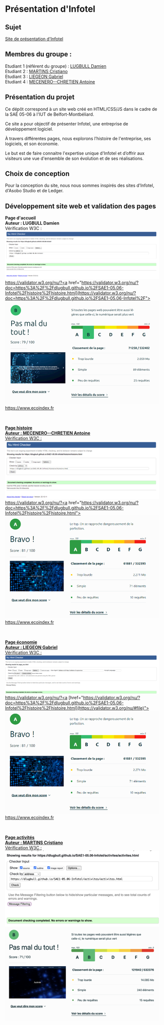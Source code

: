 # Présentation d'Infotel  

## Sujet    

[Site de présentation d'Infotel](https://dlugbull.github.io/SAE1-05.06-Infotel/)

## Membres du groupe :

Etudiant 1 (référent du groupe) :  [LUGBULL Damien](mailto:damien.lugbull@edu.univ-fcomte.fr?subject=SAE_1_05_06)  
Etudiant 2 : [MARTINS Cristiano](mailto:critiano.martins@edu.univ-fcomte.fr?subject=SAE_1_05_06)   
Etudiant 3 : [LIEGEON Gabriel](mailto:gabriel.liegeon@edu.univ-fcomte.fr?subject=SAE_1_05_06)  
Etudiant 4 : [MECENERO--CHRETIEN Antoine](mailto:antoine.mecenero-chretien@edu.univ-fcomte.fr?subject=SAE_1_05_06)

## Présentation du projet
Ce dépôt correspond à un site web créé en HTML/CSS/JS dans le cadre de la SAÉ 05-06 à l'IUT de Belfort-Montbéliard.

Ce site a pour objectif de présenter Infotel, une entreprise de développement logiciel.

À travers différentes pages, nous explorons l’histoire de l'entreprise, ses logiciels, et son économie.

Le but est de faire connaitre l'expertise unique d'Infotel et d’offrir aux visiteurs une vue d'ensemble de son évolution et de ses réalisations.

## Choix de conception
Pour la conception du site, nous nous sommes inspirés des sites d'Infotel, d'Asobo Studio et de Ledger.

## Développement site web et validation des pages
<strong>Page d'accueil<br>
Auteur : LUGBULL Damien</strong><br>
Vérification W3C :
![screenW3S](images/valider_index.png)
https://validator.w3.org/nu/?<a href="https://validator.w3.org/nu/?doc=https%3A%2F%2Fdlugbull.github.io%2FSAE1-05.06-Infotel%2Fhistoire%2Fhistoire.html](https://validator.w3.org/nu/?doc=https%3A%2F%2Fdlugbull.github.io%2FSAE1-05.06-Infotel%2F">
![screenW3S](images/score_index.png)
https://www.ecoindex.fr<a href="https://www.ecoindex.fr/resultat/?id=74bf3a1f-14de-43f5-acdb-547695b6b0e7](https://www.ecoindex.fr/resultat/?id=103f60c5-605f-4ada-ba30-ecd50579086c">

<br><br>
<strong>Page histoire<br>
Auteur : MECENERO--CHRETIEN Antoine</strong><br>
Vérification W3C :
![screenW3S](images/valider_histoire_sae.png)
https://validator.w3.org/nu/?<a href="https://validator.w3.org/nu/?doc=https%3A%2F%2Fdlugbull.github.io%2FSAE1-05.06-Infotel%2Fhistoire%2Fhistoire.html">
![screenW3S](images/score_histoire.png)
https://www.ecoindex.fr<a href="https://www.ecoindex.fr/resultat/?id=74bf3a1f-14de-43f5-acdb-547695b6b0e7">

<br><br>
<strong>Page économie<br>
Auteur : LIEGEON Gabriel</strong><br>
Vérification W3C :
![screenW3S](images/valider_eco.png)
https://validator.w3.org/nu/?<a [href="https://validator.w3.org/nu/?doc=https%3A%2F%2Fdlugbull.github.io%2FSAE1-05.06-Infotel%2Fhistoire%2Fhistoire.html](https://validator.w3.org/nu/#file)">
![screenW3S](images/score_histoire.png)
https://www.ecoindex.fr<a href="[https://www.ecoindex.fr/resultat/?id=74bf3a1f-14de-43f5-acdb-547695b6b0e7](https://www.ecoindex.fr/resultat/?id=b6d854c0-7825-40c3-98db-0e0dfb4a87f5#score-details)">

<br><br>
<strong>Page activités<br>
Auteur : MARTINS Cristiano</strong><br>
Vérification W3C :
![screenW3S](images/screenActivite.png)
<a href="showsource=yes&showoutline=yes&showimagereport=yes&doc=https%3A%2F%2Fdlugbull.github.io%2FSAE1-05.06-Infotel%2Factivites%2Factivites.html">
![screenEco](images/ecoActivite.png)
<a href="https://www.ecoindex.fr/resultat/?id=2c6ecfa8-b1e1-405a-a685-3fd43fcaf928">
